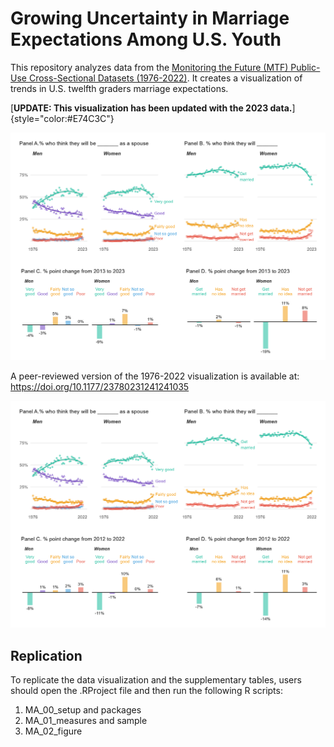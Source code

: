 # Growing Uncertainty in Marriage Expectations Among U.S. Youth

This repository analyzes data from the [Monitoring the Future (MTF) Public-Use Cross-Sectional Datasets (1976-2022)](https://www.icpsr.umich.edu/web/ICPSR/series/35). It creates a visualization of trends in U.S. twelfth graders marriage expectations.

[**UPDATE: This visualization has been updated with the 2023 data.**]{style="color:#E74C3C"}

![Figure of U.S. twelfth graders marriage expectations](https://github.com/jrpepin/MTF_Marriage/blob/main/marfig_updated.png)

A peer-reviewed version of the 1976-2022 visualization is available at: <https://doi.org/10.1177/23780231241241035>

![Figure of U.S. twelfth graders marriage expectations](https://github.com/jrpepin/MTF_Marriage/blob/main/marfig.png)

<p>

## Replication

To replicate the data visualization and the supplementary tables, users should open the .RProject file and then run the following R scripts:

1.  MA_00_setup and packages
2.  MA_01_measures and sample
3.  MA_02_figure
